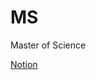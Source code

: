 # MS
Master of Science

[Notion](https://ideal96.notion.site/Master-of-Science-476789a0d301474a87cd8b8f49fcaa16)
